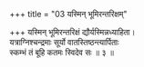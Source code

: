 +++
title = "03 यस्मिन् भूमिरन्तरिक्षम्"

+++
यस्मिन् भूमिरन्तरिक्षं द्यौर्यस्मिन्नध्याहिता।  
यत्राग्निश्चन्द्रमाः सूर्यो वातस्तिष्ठन्त्यार्पिताः  
स्कम्भं तं बूहि कतमः स्विदेव सः ॥ ३ ॥